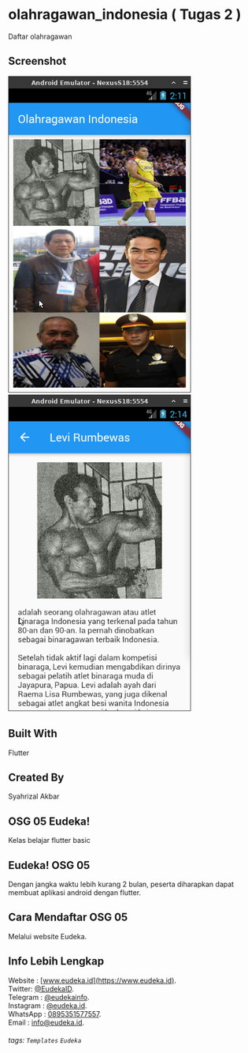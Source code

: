 # olahragawan_indonesia ( Tugas 2 )
Daftar olahragawan

## Screenshot
![Cuplikan](cuplikan1.png)
![Cuplikan](cuplikan2.png)

## Built With
Flutter

## Created By
Syahrizal Akbar

## OSG 05 Eudeka!
Kelas belajar flutter basic

## Eudeka! OSG 05
Dengan jangka waktu lebih kurang 2 bulan, peserta diharapkan dapat membuat aplikasi android dengan flutter.

## Cara Mendaftar OSG 05
Melalui website Eudeka.

## Info Lebih Lengkap
Website : [www.eudeka.id](https://www.eudeka.id).  
Twitter: [@EudekaID](https://twitter.com/EudekaID).  
Telegram : [@eudekainfo](https://t.me/eudekainfo).  
Instagram : [@eudeka.id](https://instagram.com/eudeka.id).  
WhatsApp : [0895351577557](https://wa.me/62895351577557).  
Email : [info@eudeka.id](mailto:info@eudeka.id).  

[nama_project]: Peserta
[tentang_project]: Peserta
[screenshot_project]: Peserta
[teknologi_digunakan]: Peserta
[nama_peserta]: Peserta

[kode_tugas]: Eudeka
[jenis_kelas]: Eudeka
[nama_kelas]: Eudeka
[tentang_kelas]: Eudeka
[waktu_kelas]: Eudeka
[tujuan_kelas]: Eudeka
[cara_daftar]: Eudeka
[kode_kelas]: Eudeka

###### tags: `Templates` `Eudeka`